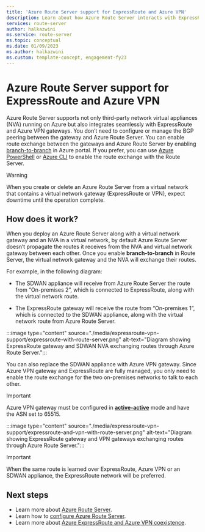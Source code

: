 ```yaml
---
title: 'Azure Route Server support for ExpressRoute and Azure VPN'
description: Learn about how Azure Route Server interacts with ExpressRoute and Azure VPN gateways.
services: route-server
author: halkazwini
ms.service: route-server
ms.topic: conceptual
ms.date: 01/09/2023
ms.author: halkazwini
ms.custom: template-concept, engagement-fy23
---
```


# Azure Route Server support for ExpressRoute and Azure VPN

Azure Route Server supports not only third-party network virtual appliances (NVA) running on Azure but also integrates seamlessly with ExpressRoute and Azure VPN gateways. You don’t need to configure or manage the BGP peering between the gateway and Azure Route Server. You can enable route exchange between the gateways and Azure Route Server by enabling [branch-to-branch](quickstart-configure-route-server-portal.md#configure-route-exchange) in Azure portal. If you prefer, you can use [Azure PowerShell](quickstart-configure-route-server-powershell.md#route-exchange) or [Azure CLI](quickstart-configure-route-server-cli.md#configure-route-exchange) to enable the route exchange with the Route Server.

> [!WARNING]
> When you create or delete an Azure Route Server from a virtual network that contains a virtual network gateway (ExpressRoute or VPN), expect downtime until the operation complete.
>

## How does it work?

When you deploy an Azure Route Server along with a virtual network gateway and an NVA in a virtual network, by default Azure Route Server doesn’t propagate the routes it receives from the NVA and virtual network gateway between each other. Once you enable **branch-to-branch** in Route Server, the virtual network gateway and the NVA will exchange their routes.

For example, in the following diagram:

* The SDWAN appliance will receive from Azure Route Server the route from “On-premises 2”, which is connected to ExpressRoute, along with the virtual network route.

* The ExpressRoute gateway will receive the route from “On-premises 1”, which is connected to the SDWAN appliance, along with the virtual network route from Azure Route Server.

:::image type="content" source="./media/expressroute-vpn-support/expressroute-with-route-server.png" alt-text="Diagram showing ExpressRoute gateway and SDWAN NVA exchanging routes through Azure Route Server.":::

You can also replace the SDWAN appliance with Azure VPN gateway. Since Azure VPN gateway and ExpressRoute are fully managed, you only need to enable the route exchange for the two on-premises networks to talk to each other.

> [!IMPORTANT] 
> Azure VPN gateway must be configured in [**active-active**](../vpn-gateway/vpn-gateway-activeactive-rm-powershell.md) mode and have the ASN set to 65515.
>

:::image type="content" source="./media/expressroute-vpn-support/expressroute-and-vpn-with-route-server.png" alt-text="Diagram showing ExpressRoute gateway and VPN gateways exchanging routes through Azure Route Server.":::

> [!IMPORTANT] 
> When the same route is learned over ExpressRoute, Azure VPN or an SDWAN appliance, the ExpressRoute network will be preferred.
>

## Next steps

- Learn more about [Azure Route Server](route-server-faq.md).
- Learn how to [configure Azure Route Server](quickstart-configure-route-server-powershell.md).
- Learn more about [Azure ExpressRoute and Azure VPN coexistence](../expressroute/how-to-configure-coexisting-gateway-portal.md).
